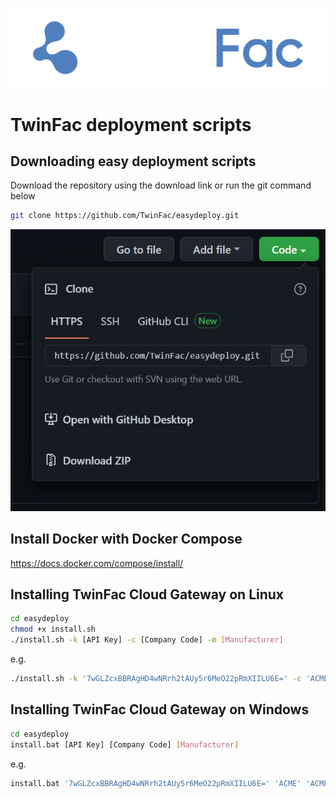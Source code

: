 ![](images/logo_white.png)
# TwinFac deployment scripts

## Downloading easy deployment scripts

Download the repository using the download link or run the git command below

```bash
git clone https://github.com/TwinFac/easydeploy.git
```

![](images/download.png)

## Install Docker with Docker Compose

https://docs.docker.com/compose/install/

## Installing TwinFac Cloud Gateway on Linux

```bash
cd easydeploy
chmod +x install.sh
./install.sh -k [API Key] -c [Company Code] -m [Manufacturer]
```

e.g.

```bash
./install.sh -k '7wGLZcxBBRAgHD4wNRrh2tAUy5r6MeO22pRmXIILU6E=' -c 'ACME' -m 'ACME Factory'
```

## Installing TwinFac Cloud Gateway on Windows

```bash
cd easydeploy
install.bat [API Key] [Company Code] [Manufacturer]
```

e.g.

```bash
install.bat '7wGLZcxBBRAgHD4wNRrh2tAUy5r6MeO22pRmXIILU6E=' 'ACME' 'ACME Factory'
```